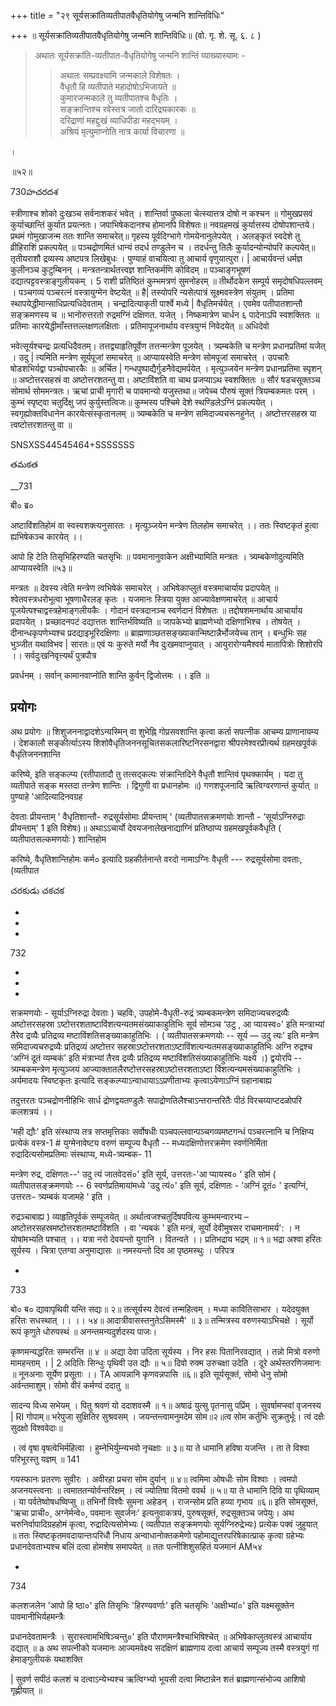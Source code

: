 +++
title = "२९ सूर्यसक्रांतिव्यतीपातवैधृतियोगेषु जन्मनि शान्तिविधिः"

+++
॥ सूर्यसक्रांतिव्यतीपातवैधृतियोगेषु जन्मनि शान्तिविधिः॥ (वो. गृ. शे. सू. ६. ८ ) 

> अथातः सूर्यसक्रांति-व्यतीपात-वैधृतियोगेषु जन्मनि शान्तिं व्याख्यास्यामः - 
>
>> अथातः सम्प्रवक्ष्यामि जन्मकाले विशेषतः ।  
वैधृतौ हि व्यतीपाते महादोषोऽभिजायते ॥  
कुमारजन्मकाले तु व्यतीपातश्च वैधृतिः ।  
सङ्क्रान्तिश्च रवेस्तत्र जातो दारिद्र्यकारकः ॥  
दरिद्राणां महद्दुःखं व्याधिपीडा महद्भयम् ।  
अश्रियं मृत्युमाप्नोति नात्र कार्या विचारणा ॥

।

॥५२॥

730హచరదశ

स्त्रीणाश्च शोको दुःखञ्च सर्वनाशकरं भवेत् । शान्तिर्वा पुष्कला चेत्स्यात्तत्र दोषो न कश्चन ॥ गोमुखप्रसवं कुर्याच्छान्तिं कुर्यात प्रयत्नतः। जपाभिषेकदानश्च होमानपि विशेषतः॥ नवग्रहमखं कुर्यात्तस्य दोषोपशान्तये। प्रथमं गोमुखाजन्म ततः शान्ति समाचरेत्॥ गृहस्य पूर्वदिग्भागे गोमयेनानुलेपयेत् । अलङ्कृतं स्वदेशे तु व्रीहिराशिं प्रकल्पयेत् ॥ पञ्चद्रोणमितं धान्यं तदर्ध तण्डुलेन च । तदर्धन्तु तिलैः कुर्यादन्योन्योपरि कल्पयेत्॥ तृतीयराशौ द्रव्यस्य अष्टपत्र लिखेबुधः । पुण्याहं वाचयित्वा तु आचार्य वृणुयात्पुरा। | आचार्यवन्तं धर्मज्ञ कुलीनञ्च कुटुम्बिनन् । मन्त्रतन्त्रार्थतत्त्वज्ञ शान्तिकर्मणि कोविदम् ॥ पञ्चाङ्गभूषणं दद्यात्पट्टवस्त्राङ्गुलीयकम् । 5 राशी प्रतिष्ठितं कुम्भमत्रणं सुमनोहरम् ॥ तीर्थोदकेन सम्पूर्य समृदोषधिपल्लवम् । पञ्चगव्यं पञ्चरत्नं वस्त्रायुग्मेन वेष्टयेत् ॥ है| तस्योपरि न्यसेत्पात्रं सूक्ष्मवस्त्रेण संयुतम् । प्रतिमा स्थापयेद्धीमान्साधिप्रत्यधिदेवताम् । चन्द्रादित्याकृती पार्श्वे मध्ये | वैधृतिमर्चयेत् । एवमेव पतीपातशान्तौ सङ्क्रमणस्य च ॥ भानोरुत्तरतो रुद्रमग्निं दक्षिणत. यजेत् । निष्कमात्रेण चार्धन ६ पादेनाऽपि स्वशक्तितः ॥ प्रतिमाः कारयेद्धीमाँस्तत्तल्लक्षणलक्षिताः । प्रतिमापूजनार्थाय वस्त्रयुग्मं निवेदयेत् ॥ अधिदेवो

भवेत्सूर्यश्चन्द्रः प्रत्यधिदैवतम्। तत्तद्व्याहृतिपूर्वेण तत्तन्मन्त्रेण पूजयेत् । त्र्यम्बकेति च मन्त्रेण प्रधानप्रतिमां यजेत् । उदु | त्यमिति मन्त्रेण सूर्यपूजां समाचरेत् ॥ आप्यायस्वेति मन्त्रेण सोमपूजां समाचरेत् । उपचारैः षोडशभिर्यद्वा पञ्चोपचारकैः ॥ अर्चित | गन्धपुष्पाद्यैर्गुडनैवेद्यमर्पयेत् । मृत्युञ्जयेन मन्त्रेण प्रधानप्रतिमा स्पृशन् ॥ अष्टोत्तरसहस्रं वा अष्टोत्तरशतन्तु वा। अष्टाविंशति वा चाथ प्रजप्याऽथ स्वशक्तितः ॥ सौरं षडचसूक्तञ्च सोमार्थ सोममन्त्रतः। ऋचां प्राची मृगारी च पावमान्यो यजुस्तथा॥ जपेच्च पौरुषं सूक्तं त्रियम्बकमतः परम् । कुम्भं स्पृष्ट्वा चतुर्दिक्षु जपं कुर्युस्तत्विजः॥ कुम्भस्य पश्चिमे देशे स्थण्डिलेऽग्निं प्रकल्पयेत् । स्वगृह्योक्तविधानेन कारयेत्संस्कृतानलम् ॥ त्र्यम्बकेति च मन्त्रेण समिदाज्यचरूनहुनेत् । अष्टोत्तरसहस्र या त्वष्टोत्तरशतन्तु वा ॥

SNSXSS44545464+SSSSSSS

తమకత

__731

बी० ब्र०

अष्टाविंशतिहोमं वा स्वस्वशक्त्यनुसारतः । मृत्युञ्जयेन मन्त्रेण तिलहोम समाचरेत् ।। ततः स्विष्टकृतं हुत्वा ह्यभिषेकञ्च कारयेत् ।।

आपो हि टेति तिसृभिहिरण्यति चतसृभिः ॥ पवमानानुवाकेन अक्षीभ्यामिति मन्त्रतः । त्र्यम्बकेणोदुत्यमिति आप्यायस्वेति ॥५३॥

मन्त्रतः ॥ देवस्य त्वेति मन्त्रेण त्वभिषेकं समाचरेत् । अभिषेकाप्लुतं वस्त्रमाचार्याय प्रदापयेत् ॥श्वेतवस्त्रधरोभूत्वा भूषणाधैरलङ् कृतः । यजमानः स्त्रिया युक्त आज्यावेक्षणमाचरेत् ॥ आचार्य पूजयेत्पश्चाद्वस्त्रहेमाङ्गलीयकैः । गोदानं वस्त्रदानञ्च स्वर्णदानं विशेषतः ॥ तद्दोषशमनार्थाय आचार्याय प्रदापयेत् । प्रच्छादनपटं दद्यात्ततः शान्तिर्भविष्यति ॥ जापकेभ्यो ब्राह्मणेभ्यो दक्षिणाभिश्च । तोषयेत् । दीनान्धकृपणेभ्यश्च प्रदद्याइभूरिदक्षिणाः ॥ ब्राह्मणाञ्छतसङ्ख्याकान्मिष्टान्नैर्भोजयेच्च तान् । बन्धुभिः सह भुञ्जीत यथाविभव | सारतः॥ एवं यः कुरुते मर्यो नैव दुःखमवाप्नुयात् । आयुरारोग्यमैश्वर्य मातापित्रोः शिशोरपि ।। सर्वदुःखनिवृत्त्यर्थं पुत्रपौत्र

प्रवर्धनम् । सर्वान् कामानवाप्नोति शान्ति कुर्वन् द्विजोत्तमः ।। इति ॥
## प्रयोगः
अथ प्रयोगः ॥ शिशुजननाद्वादशेऽन्यस्मिन् वा शुभेह्नि गोप्रसवशान्ति कृत्वा कर्ता सपत्नीक आचम्य प्राणानायम्य । देशकालौ सङ्कीर्त्याऽस्य शिशोवैधृतिजननसूचितसकलारिष्टनिरसनद्वारा श्रीपरमेश्वरप्रीत्यर्थ ग्रहमखपूर्वकं वैधृतिजननशान्ति

करिष्ये, इति सङ्कल्प्य (रतीपातादौ तु तत्सद्कल्पः संक्रान्तिदिने वैधृतौ शान्तिवं पृथक्कार्यम् । यदा तु व्यतीपाते सङ्क मस्तदा तन्त्रेण शान्तिः । द्विगुणी वा प्रधानहोमः ॥) गणशपूजनादि ऋत्विग्वरणान्तं कुर्यात् ॥ पुण्याहे 'आदित्यादिनवग्रह

देवताः प्रीयन्ताम् ' वैधृतिशान्तौ- रुद्रसूर्यसोमाः प्रीयन्ताम् ' (व्यतीपातसक्रमणयोः शान्तौ - ‘सूर्याऽग्निरुद्राः प्रीयन्ताम्' 1 इति विशेषः)॥ अथाऽऽचार्यो देवयजनालेखनाद्याग्निं प्रतिष्ठाप्य ग्रहमखपूर्वकवैधृति ( व्यतीपातसल्कमणयोः ) शान्तिहोम

करिष्ये, वैधृतिशान्तिहोमः कर्म० इत्यादि ग्रहकीर्तनान्ते वरदो नामाऽग्निः वैधृती --- रुद्रसूर्यसोमा दवताः, (व्यतीपात

చరకుడు చకచక

-

-

-

732

-

-

-

सक्रमणयोः - सूर्याऽग्निरुद्रा देवताः ) चहविः, उपहोमे-वैधृती-रुद्रं त्र्यम्बकमन्त्रेण समिदाज्यचरुद्रव्यैः अष्टोत्तरसहस्रा ऽष्टोत्तरशताष्टाविंशत्यन्यतमसंख्याकाहुतिभिः सूर्य सोमञ्च ‘उटु , आ प्यायस्व०' इति मन्त्राभ्यां तैरेव द्रव्यैः प्रतिद्रव्य मष्टाविंशतिसङ्ख्याकाहुतिभिः । ( व्यतीपातसक्रमणयोः -- सूर्य — उदु त्यः' इति मन्त्रेण समिदाज्यचरुद्रव्यैः प्रतिद्रव्यं अष्टोत्तर सहस्राऽष्टोत्तरशताऽष्टाविंशत्यन्यतमसङ्ख्याकाहुतिभिः अग्नि रुद्रश्च ‘अग्निं दूतं व्यम्बकं' इति मंत्राभ्यां तैरव द्रव्यैः प्रतिद्रव्य मष्टाविंशतिसंख्याकाहुतिभिः यक्ष्ये ।) द्वयोरपि -- त्र्यम्बकमन्त्रेण मृत्युञ्जयं आज्याक्तातलैरष्टोत्तरसहस्राऽष्टोत्तरशताऽष्टा विंशत्यन्यमसंख्याकाहुतिभिः । अर्यमादयः स्विष्टकृतः इत्यादि सङ्कल्प्याऽन्वाधायाऽऽप्रणीताभ्यः कृत्वाऽयेणाऽग्निं ग्रहानाबाह्य

तदुत्तरतः पञ्चद्रोणनीहिभिः सार्ध द्रोणद्वयतण्डुलैः सपाद्रोणतिलैश्चाऽन्तरान्तरितैः पीठं विरचय्याप्टदळोपरि कलशत्रयं ।।

'मही द्यौः' इति संस्थाप्य तत्र सप्तमृत्तिकाः सर्वोषधीः पञ्चपल्लवान्पञ्चगव्यमष्टगन्धं पञ्चरत्नानि च निक्षिप्य प्रत्येकं वस्त्र-1 # युग्मेनावेष्टय वरुणं सम्पूज्य वैधृतौ -- मध्यदक्षिणोत्तरक्रमेण स्वर्णनिर्मिता रुद्रादित्यसोमप्रतिमाः संस्थाप्य, मध्ये-त्र्यम्बक- 11

मन्त्रेण रुद्र, दक्षिणतः--' उदु त्यं जातवेदसं०' इति सूर्य, उत्तरतः-'आ प्यायस्व० ' इति सोमं ( व्यतीपातसङ्क्रमणयोः -- 6 स्वर्णप्रतिमायांमध्ये 'उदु त्यं०' इति सूर्य, दक्षिणतः - ‘अग्निं दूतं० ' इत्यग्निं, उत्तरतः- त्र्यम्बकं यजामहे ' इति ।

रुद्रञ्चाबाह्य ) व्याहृतिपूर्वकं सम्पूजयेत् ॥ अर्थात्वजश्चतुर्दिषपवित्य कुम्भमन्वारभ्य – अष्टोत्तरसहस्रमष्टोत्तरशतमष्टाविंशति । वा 'न्यबकं ' इति मन्त्रं, सूर्यो देवीमुषसर राचमानामर्य': । न योषांमभ्यति पश्चात् ।। यत्रा नरो देवयन्तो युगानि । वितन्वते ।। प्रतिभद्राय भद्रम् ॥ १॥ भद्रा अश्वा हरितः सूर्यस्य । चित्रा एतग्वा अनुमाद्यासः ॥ नमस्यन्तो दिव आ पृष्ठमस्थुः । परिपत्र

-

733

बो० ब० द्यावापृथिवी यन्ति सद्यः॥ २॥ तत्सूर्यस्य देवत्वं तन्महित्वम् । मध्या कावितिसाभार । यदेदयुक्त हरितः सधस्थात् ।। ।। ५४॥ आदात्रीवासस्तनुतेऽसिमस्मै' ॥ ३॥ तन्मित्रस्य वरुणस्याऽभिचक्षे । सूर्यो रूपं कृणुते धोरुपस्थं ॥ अनन्तमन्यदुर्शदस्य पाजः।

कृष्णमन्यद्धरितः सम्भरन्ति ॥ ४ ॥ अद्या देवा उदिता सूर्यस्य । निर हसः पितानिरवद्यात् । तन्नो मित्रो वरुणो मामहन्ताम् । | 2 अदितिः सिन्धुः पृथिवी उत द्यौः ॥ ५॥ दिवो रुक्म उरुचक्षा उदेति । दूरे अर्थस्तरणिजमानः ॥ नूनअनाः सूर्येण प्रसूताः ।। TA आयन्नानि कृणवन्नपासि ॥६॥ इति सूर्यसूक्तं, सोमो धेनु सोमो अर्वन्तमाशुम्। सोमो वीरं कर्मण्यं ददातु ॥

सादन्य विध्य सभेयम् । पितु श्रवणं यो ददाशवस्मै ॥ १॥ अषाढं युत्सु पृतनासु पप्रिंम् । सुवर्षामप्स्वां वृजनस्य | RI गोपाम्॥ भरेपुजा सुक्षितिर सुश्रवसम् । जयन्तन्त्वामनुमदेम सोम॥२॥त्व सोम कर्तुभिः सुक्रतुर्भूः। त्वं दक्षैः सुदक्षो विश्ववेदाः॥

। त्वं वृषा वृषत्वेभिर्महित्वा । हुम्नेभिर्युम्न्यभवो नृचक्षाः ॥ ३॥ या ते धामानि हविषा यजन्ति । ता ते विश्वा परिभूरस्तु यज्ञम् ॥ 141

गयस्फानः प्रतरणः सुवीरः । अवीरहा प्रचरा सोम दुर्यान् ॥ ४॥ त्वमिमा ओषधीः सोम विश्वाः । त्वमपो अजनयस्त्वनाः ॥ त्वमाततन्योर्वन्तरिक्षम् । त्वं ज्योतिषा वितमो ववर्थ ॥ ५॥ या ते धामानि दिवि या पृथिव्याम् । या पर्वतेष्वोषधष्विप्सु ॥ तभिर्नो विश्वैः सुमना अहेडन् । राजन्सोम प्रति हव्या गृभाय ॥६॥ इति सोमसूक्तं, 'ऋचा प्राची०, अग्नेर्मन्वे०, पवमानः सुवर्जनः' इत्यनुवाकत्रयं, पुरुषसूक्तं, रुद्रसूक्तञ्च जपेयुः। अथ चरुनिर्वापादिग्रहहोमं कृत्वा, रुद्रादित्यसोमेभ्यः ( व्यतीपात सङ्क्रमणयोः सूर्यग्निरुद्रेभ्यः) प्रत्येक पक्वं जुहुयात् ॥ ततः स्विष्टकृतमवदायान्तःपरिधौ निधाय अन्वाधानोक्तकमेणो पहोमाद्युत्तरपरिषेकात्प्राक् कृत्वा ग्रहेभ्यः प्रधानदेवताभ्यश्च बलिं दत्वा होमशेष समापयेत् ॥ ततः पत्नीशिशुसहितं यजमानं AM५४

-

734

कलशजलेन 'आपो हि ष्ठा०' इति तिसृभिः 'हिरण्यवर्णाः' इति चतसृभिः 'अक्षीभ्यां०' इति यक्ष्मसूक्तेन पावमानीभिर्यहमन्त्रैः

प्रधानदेवतामन्त्रैः । सुरास्त्वामभिषिञ्चन्तु०' इति पौराणमन्त्रैश्चाभिषिश्चेत् ॥ अभिषेकाप्लुतवस्त्रं आचार्याय दद्यात् ॥ a अथ सपत्नीको यजमानः आज्यमवेक्ष्य सदक्षिणं ब्राह्मणाय दत्वा आचार्य सम्पूज्य तस्मै वस्त्रयुगं गां हेमाङ्गुलीयकं यथाशक्ति

| सुवर्ण सपीठं कलशं च दत्वाऽन्येभ्यश्च ऋत्विग्भ्यो भूयसी दत्वा मिष्टान्नेन शतं ब्राह्मणान्संभोज्य आशिषो गृह्णीयात् ॥